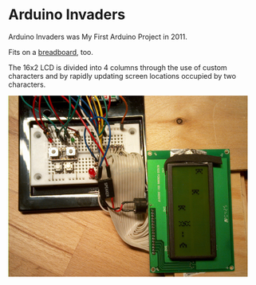 Arduino Invaders
================

Arduino Invaders was My First Arduino Project in 2011.

Fits on a [breadboard](https://twitter.com/packbart/status/131680825317130240), too.

The 16x2 LCD is divided into 4 columns through the use of custom characters 
and by rapidly updating screen locations occupied by two characters.

[<img src="arduinoInvaders_smaller.jpg" alt="*pew* *pew* *pew*" title="*pew* *pew* *pew*" align="left" />](arduinoInvaders.jpg)

